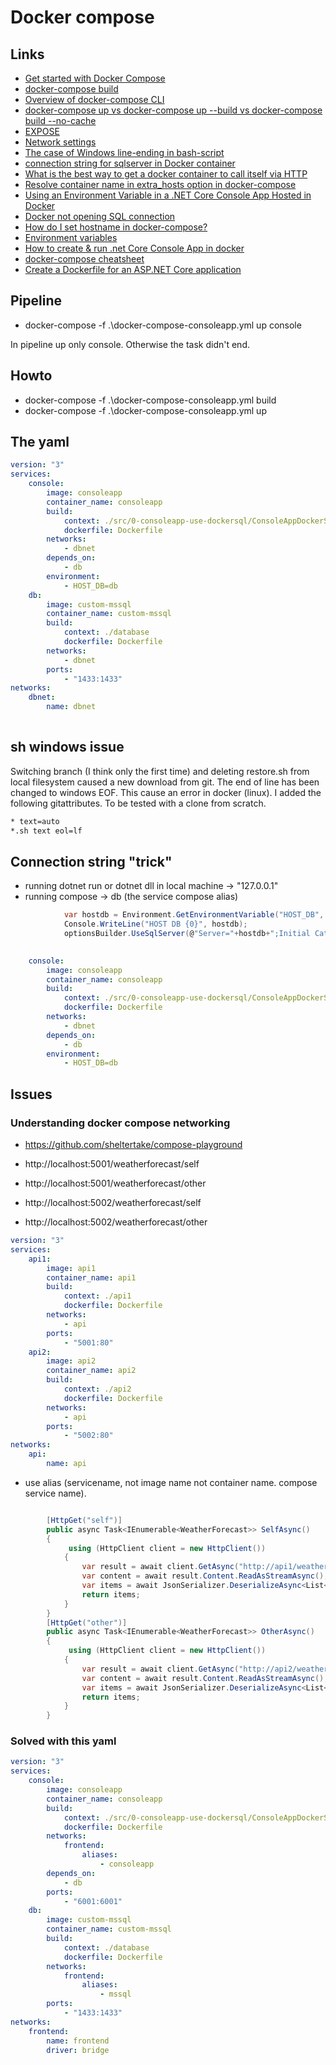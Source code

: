 # Docker compose

## Links

 - [Get started with Docker Compose](https://docs.docker.com/compose/gettingstarted/)
 - [docker-compose build](https://docs.docker.com/compose/reference/build/)
 - [Overview of docker-compose CLI](https://docs.docker.com/compose/reference/overview/)
 - [docker-compose up vs docker-compose up --build vs docker-compose build --no-cache](https://stackoverflow.com/questions/39988844/docker-compose-up-vs-docker-compose-up-build-vs-docker-compose-build-no-cach)
 - [EXPOSE](https://docs.docker.com/engine/reference/builder/)
 - [Network settings](https://docs.docker.com/engine/reference/run/#network-settings)
 - [The case of Windows line-ending in bash-script](https://techblog.dorogin.com/case-of-windows-line-ending-in-bash-script-7236f056abe)
 - [connection string for sqlserver in Docker container](https://stackoverflow.com/questions/45712122/connection-string-for-sqlserver-in-docker-container)
 - [What is the best way to get a docker container to call itself via HTTP](https://stackoverflow.com/questions/53338268/what-is-the-best-way-to-get-a-docker-container-to-call-itself-via-http)
 - [Resolve container name in extra_hosts option in docker-compose](https://stackoverflow.com/questions/47577490/resolve-container-name-in-extra-hosts-option-in-docker-compose)
 - [Using an Environment Variable in a .NET Core Console App Hosted in Docker](https://stackoverflow.com/questions/51794900/using-an-environment-variable-in-a-net-core-console-app-hosted-in-docker)
 - [Docker not opening SQL connection](https://github.com/microsoft/mssql-docker/issues/435)
 - [How do I set hostname in docker-compose?](https://stackoverflow.com/questions/29924843/how-do-i-set-hostname-in-docker-compose)
 - [Environment variables](https://docs.docker.com/compose/environment-variables/)
 - [How to create & run .net Core Console App in docker](https://stackoverflow.com/questions/51769324/how-to-create-run-net-core-console-app-in-docker)
 - [docker-compose cheatsheet](https://devhints.io/docker-compose)
 - [Create a Dockerfile for an ASP.NET Core application](https://docs.docker.com/engine/examples/dotnetcore/)

## Pipeline

 -  docker-compose -f .\docker-compose-consoleapp.yml up console

In pipeline up only console. Otherwise the task didn't end.

## Howto

 -  docker-compose -f .\docker-compose-consoleapp.yml build  
 -  docker-compose -f .\docker-compose-consoleapp.yml up  

## The yaml

```yaml
version: "3"
services:
    console:
        image: consoleapp
        container_name: consoleapp
        build:
            context: ./src/0-consoleapp-use-dockersql/ConsoleAppDockerSql
            dockerfile: Dockerfile
        networks:
            - dbnet
        depends_on:
            - db  
        environment:
            - HOST_DB=db
    db:
        image: custom-mssql
        container_name: custom-mssql
        build:
            context: ./database
            dockerfile: Dockerfile
        networks:
            - dbnet
        ports:
            - "1433:1433"        
networks:
    dbnet:
        name: dbnet
        

```

## sh windows issue

Switching branch (I think only the first time) and deleting restore.sh from local filesystem caused a new download from git.
The end of line has been changed to windows EOF. This cause an error in docker (linux).
I added the following gitattributes.
To be tested with a clone from scratch.

```txt
* text=auto
*.sh text eol=lf
```

## Connection string "trick"

 - running dotnet run or dotnet dll in local machine -> "127.0.0.1"
 - running compose -> db (the service compose alias)

```csharp
            var hostdb = Environment.GetEnvironmentVariable("HOST_DB", EnvironmentVariableTarget.Process) ?? "127.0.0.1";
            Console.WriteLine("HOST DB {0}", hostdb);
            optionsBuilder.UseSqlServer(@"Server="+hostdb+";Initial Catalog=Friends;Persist Security Info=True;User ID=sa;Password=yourStrong1234!Password;MultipleActiveResultSets=True;Application Name=ConsoleAppDockerSql");
            
```

```yaml
    console:
        image: consoleapp
        container_name: consoleapp
        build:
            context: ./src/0-consoleapp-use-dockersql/ConsoleAppDockerSql
            dockerfile: Dockerfile
        networks:
            - dbnet
        depends_on:
            - db  
        environment:
            - HOST_DB=db
```


## Issues

### Understanding docker compose networking

 - https://github.com/sheltertake/compose-playground

 - http://localhost:5001/weatherforecast/self
 - http://localhost:5001/weatherforecast/other
 - http://localhost:5002/weatherforecast/self
 - http://localhost:5002/weatherforecast/other

```yaml
version: "3"
services:
    api1:
        image: api1
        container_name: api1
        build:
            context: ./api1
            dockerfile: Dockerfile
        networks:
            - api
        ports:
            - "5001:80"
    api2:
        image: api2
        container_name: api2
        build:
            context: ./api2
            dockerfile: Dockerfile
        networks:
            - api
        ports:
            - "5002:80"        
networks:
    api:
        name: api
```

 - use alias (servicename, not image name not container name. compose service name).

```csharp 

        [HttpGet("self")]
        public async Task<IEnumerable<WeatherForecast>> SelfAsync()
        {
             using (HttpClient client = new HttpClient())
            {
                var result = await client.GetAsync("http://api1/weatherforecast");
                var content = await result.Content.ReadAsStreamAsync();
                var items = await JsonSerializer.DeserializeAsync<List<WeatherForecast>>(content);
                return items;
            }
        }
        [HttpGet("other")]
        public async Task<IEnumerable<WeatherForecast>> OtherAsync()
        {
             using (HttpClient client = new HttpClient())
            {
                var result = await client.GetAsync("http://api2/weatherforecast");
                var content = await result.Content.ReadAsStreamAsync();
                var items = await JsonSerializer.DeserializeAsync<List<WeatherForecast>>(content);
                return items;
            }
        }
```

### Solved with this yaml

```yaml
version: "3"
services:
    console:
        image: consoleapp
        container_name: consoleapp
        build:
            context: ./src/0-consoleapp-use-dockersql/ConsoleAppDockerSql
            dockerfile: Dockerfile
        networks:
            frontend:
                aliases:
                    - consoleapp
        depends_on:
            - db
        ports:
            - "6001:6001"    
    db:
        image: custom-mssql
        container_name: custom-mssql
        build:
            context: ./database
            dockerfile: Dockerfile
        networks:
            frontend:
                aliases:
                    - mssql
        ports:
            - "1433:1433"        
networks:
    frontend:
        name: frontend
        driver: bridge

```